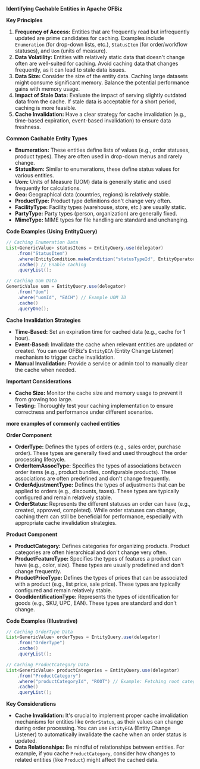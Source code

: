 **Identifying Cachable Entities in Apache OFBiz**

**Key Principles**

1.  **Frequency of Access:** Entities that are frequently read but infrequently updated are prime candidates for caching. Examples include `Enumeration` (for drop-down lists, etc.), `StatusItem` (for order/workflow statuses), and `Uom` (units of measure).
2.  **Data Volatility:** Entities with relatively static data that doesn't change often are well-suited for caching. Avoid caching data that changes frequently, as it can lead to stale data issues.
3.  **Data Size:** Consider the size of the entity data. Caching large datasets might consume significant memory. Balance the potential performance gains with memory usage.
4.  **Impact of Stale Data:** Evaluate the impact of serving slightly outdated data from the cache. If stale data is acceptable for a short period, caching is more feasible.
5.  **Cache Invalidation:** Have a clear strategy for cache invalidation (e.g., time-based expiration, event-based invalidation) to ensure data freshness.

**Common Cachable Entity Types**

*   **Enumeration:** These entities define lists of values (e.g., order statuses, product types). They are often used in drop-down menus and rarely change.
*   **StatusItem:** Similar to enumerations, these define status values for various entities.
*   **Uom:**  Units of Measure (UOM) data is generally static and used frequently for calculations.
*   **Geo:** Geographical data (countries, regions) is relatively stable.
*   **ProductType:** Product type definitions don't change very often.
*   **FacilityType:**  Facility types (warehouse, store, etc.) are usually static.
*   **PartyType:**  Party types (person, organization) are generally fixed.
*   **MimeType:**  MIME types for file handling are standard and unchanging.

**Code Examples (Using EntityQuery)**

```java
// Caching Enumeration Data
List<GenericValue> statusItems = EntityQuery.use(delegator)
    .from("StatusItem")
    .where(EntityCondition.makeCondition("statusTypeId", EntityOperator.EQUALS, "ORDER_STATUS"))
    .cache() // Enable caching
    .queryList();

// Caching Uom Data
GenericValue uom = EntityQuery.use(delegator)
    .from("Uom")
    .where("uomId", "EACH") // Example UOM ID
    .cache()
    .queryOne();
```

**Cache Invalidation Strategies**

*   **Time-Based:** Set an expiration time for cached data (e.g., cache for 1 hour).
*   **Event-Based:** Invalidate the cache when relevant entities are updated or created. You can use OFBiz's `EntityECA` (Entity Change Listener) mechanism to trigger cache invalidation.
*   **Manual Invalidation:** Provide a service or admin tool to manually clear the cache when needed.

**Important Considerations**

*   **Cache Size:** Monitor the cache size and memory usage to prevent it from growing too large.
*   **Testing:** Thoroughly test your caching implementation to ensure correctness and performance under different scenarios.

**more examples of commonly cached entities**

**Order Component**

*   **OrderType:** Defines the types of orders (e.g., sales order, purchase order). These types are generally fixed and used throughout the order processing lifecycle.
*   **OrderItemAssocType:** Specifies the types of associations between order items (e.g., product bundles, configurable products). These associations are often predefined and don't change frequently.
*   **OrderAdjustmentType:** Defines the types of adjustments that can be applied to orders (e.g., discounts, taxes). These types are typically configured and remain relatively stable.
*   **OrderStatus:** Represents the different statuses an order can have (e.g., created, approved, completed). While order statuses can change, caching them can still be beneficial for performance, especially with appropriate cache invalidation strategies.

**Product Component**

*   **ProductCategory:** Defines categories for organizing products. Product categories are often hierarchical and don't change very often.
*   **ProductFeatureType:** Specifies the types of features a product can have (e.g., color, size). These types are usually predefined and don't change frequently.
*   **ProductPriceType:** Defines the types of prices that can be associated with a product (e.g., list price, sale price). These types are typically configured and remain relatively stable.
*   **GoodIdentificationType:** Represents the types of identification for goods (e.g., SKU, UPC, EAN). These types are standard and don't change.

**Code Examples (Illustrative)**

```java
// Caching OrderType Data
List<GenericValue> orderTypes = EntityQuery.use(delegator)
    .from("OrderType")
    .cache() 
    .queryList();

// Caching ProductCategory Data
List<GenericValue> productCategories = EntityQuery.use(delegator)
    .from("ProductCategory")
    .where("productCategoryId", "ROOT") // Example: Fetching root categories
    .cache()
    .queryList();
```

**Key Considerations**

*   **Cache Invalidation:** It's crucial to implement proper cache invalidation mechanisms for entities like `OrderStatus`, as their values can change during order processing. You can use `EntityECA` (Entity Change Listener) to automatically invalidate the cache when an order status is updated.
*   **Data Relationships:** Be mindful of relationships between entities. For example, if you cache `ProductCategory`, consider how changes to related entities (like `Product`) might affect the cached data.

